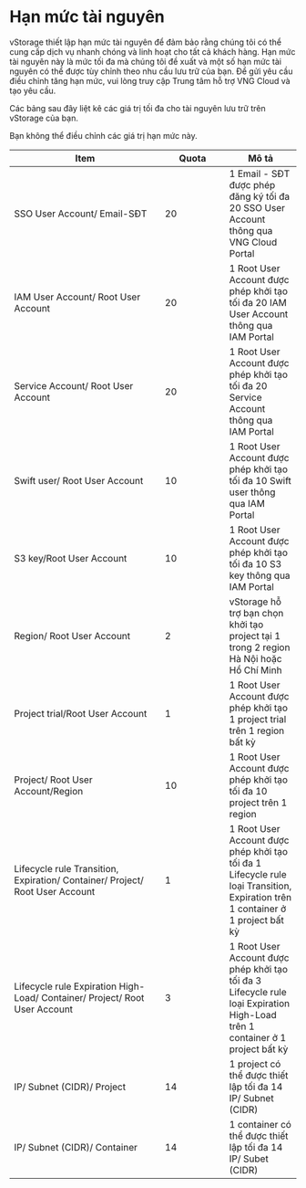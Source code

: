 # Hạn mức tài nguyên

vStorage thiết lập hạn mức tài nguyên để đảm bảo rằng chúng tôi có thể cung cấp dịch vụ nhanh chóng và linh hoạt cho tất cả khách hàng. Hạn mức tài nguyên này là mức tối đa mà chúng tôi đề xuất và một số hạn mức tài nguyên có thể được tùy chỉnh theo nhu cầu lưu trữ của bạn. Để gửi yêu cầu điều chỉnh tăng hạn mức, vui lòng truy cập Trung tâm hỗ trợ VNG Cloud và tạo yêu cầu.

Các bảng sau đây liệt kê các giá trị tối đa cho tài nguyên lưu trữ trên vStorage của bạn.

Bạn không thể điều chỉnh các giá trị hạn mức này.

<table><thead><tr><th width="249">Item</th><th width="97">Quota</th><th>Mô tả</th></tr></thead><tbody><tr><td>SSO User Account/ Email-SĐT</td><td>20</td><td>1 Email - SĐT được phép đăng ký tối đa 20 SSO User Account thông qua VNG Cloud Portal</td></tr><tr><td>IAM User Account/ Root User Account</td><td>20</td><td>1 Root User Account được phép khởi tạo tối đa 20 IAM User Account thông qua IAM Portal</td></tr><tr><td>Service Account/ Root User Account</td><td>20</td><td>1 Root User Account được phép khởi tạo tối đa 20 Service Account thông qua IAM Portal</td></tr><tr><td>Swift user/ Root User Account</td><td>10</td><td>1 Root User Account được phép khởi tạo tối đa 10 Swift user thông qua IAM Portal</td></tr><tr><td>S3 key/Root User Account</td><td>10</td><td>1 Root User Account được phép khởi tạo tối đa 10 S3 key thông qua IAM Portal</td></tr><tr><td>Region/ Root User Account</td><td>2</td><td>vStorage hỗ trợ bạn chọn khởi tạo project tại 1 trong 2 region Hà Nội hoặc Hồ Chí Minh</td></tr><tr><td>Project trial/Root User Account</td><td>1</td><td>1 Root User Account được phép khởi tạo 1 project trial trên 1 region bất kỳ</td></tr><tr><td>Project/ Root User Account/Region</td><td>10</td><td>1 Root User Account được phép khởi tạo tối đa 10 project trên 1 region</td></tr><tr><td>Lifecycle rule Transition, Expiration/ Container/ Project/ Root User Account</td><td>1</td><td>1 Root User Account được phép khởi tạo tối đa 1 Lifecycle rule loại Transition, Expiration trên 1 container ở 1 project bất kỳ</td></tr><tr><td>Lifecycle rule Expiration High-Load/ Container/ Project/ Root User Account</td><td>3</td><td>1 Root User Account được phép khởi tạo tối đa 3 Lifecycle rule loại Expiration High-Load trên 1 container ở 1 project bất kỳ</td></tr><tr><td>IP/ Subnet (CIDR)/ Project </td><td>14</td><td>1 project có thể được thiết lập tối đa 14 IP/ Subnet (CIDR)</td></tr><tr><td>IP/ Subnet (CIDR)/ Container</td><td>14</td><td>1 container có thể được thiết lập tối đa 14 IP/ Subet (CIDR)</td></tr></tbody></table>
